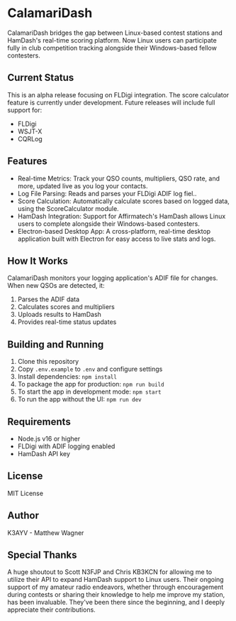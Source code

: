 # CalamariDash

CalamariDash bridges the gap between Linux-based contest stations and HamDash's real-time scoring platform. Now Linux users can participate fully in club competition tracking alongside their Windows-based fellow contesters. 

## Current Status
This is an alpha release focusing on FLDigi integration. The score calculator feature is currently under development. Future releases will include full support for:
- FLDigi
- WSJT-X 
- CQRLog

## Features
- Real-time Metrics: Track your QSO counts, multipliers, QSO rate, and more, updated live as you log your contacts.
- Log File Parsing: Reads and parses your FLDigi ADIF log fiel..
- Score Calculation: Automatically calculate scores based on logged data, using the ScoreCalculator module.
- HamDash Integration: Support for Affirmatech's HamDash allows Linux users to complete alongside their Windows-based contesters.
- Electron-based Desktop App: A cross-platform, real-time desktop application built with Electron for easy access to live stats and logs.

## How It Works
CalamariDash monitors your logging application's ADIF file for changes. When new QSOs are detected, it:
1. Parses the ADIF data
2. Calculates scores and multipliers
3. Uploads results to HamDash
4. Provides real-time status updates

## Building and Running
1. Clone this repository
2. Copy `.env.example` to `.env` and configure settings
3. Install dependencies: `npm install`
4. To package the app for production: `npm run build`
5. To start the app in development mode: `npm start`
6. To run the app without the UI: `npm run dev`

## Requirements
- Node.js v16 or higher
- FLDigi with ADIF logging enabled
- HamDash API key

## License
MIT License

## Author
K3AYV - Matthew Wagner

## Special Thanks
A huge shoutout to Scott N3FJP and Chris KB3KCN for allowing me to utilize their API to expand HamDash support to Linux users. Their ongoing support of my amateur radio endeavors, whether through encouragement during contests or sharing their knowledge to help me improve my station, has been invaluable. They've been there since the beginning, and I deeply appreciate their contributions. 
